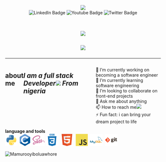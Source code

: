 <p align="left">
<div id="header" align="center">
<img align="center" width="400px" src="https://media1.giphy.com/media/fvx95jkua5th3YeThr/giphy.gif?cid=ecf05e471g6umypl8n0f6yz52tpba10dp97pjxkn3htx1vrc&rid=giphy.gif&ct=s">
</div>
<div id="badges" align="center">
  <img src="https://img.shields.io/badge/LinkedIn-blue?style=for-the-badge&logo=linkedin&logoColor=white" alt="LinkedIn Badge"/>
  <img src="https://img.shields.io/badge/YouTube-red?style=for-the-badge&logo=youtube&logoColor=white" alt="Youtube Badge"/>
  <img src="https://img.shields.io/badge/Twitter-blue?style=for-the-badge&logo=twitter&logoColor=white" alt="Twitter Badge"/>
</div>
<div align="center">
<img src="https://komarev.com/ghpvc/?username=your-github-username&style=flat-square&color=blue" alt="" />
</div>

<h2 align="center"> 
  <p align="center">
  <img src="https://readme-typing-svg.demolab.com/?lines=WELCOME+TO+MY+GITHUB+PROFILE!;I'M+Olaniyan+Pelumi+Isreal!;Upcoming+Software+Engineer!&font=Fira%20Code&center=true&width=580&height=80&duration=5000&pause=1000">
</p>

<img src="https://media3.giphy.com/media/hvRJCLFzcasrR4ia7z/giphy.gif?cid=790b7611152e4f27506de41bac632dc92ec800de27a8a812&rid=giphy.gif&ct=s" width="10%"></h2>
<!--
second giff-->

<hr>

<!--
**olaniyanp11/olaniyanp11** is a ✨ _special_ ✨ repository because its `README.md` (this file) appears on your GitHub profile.-->
<span style="display:flex">
<h2>about me</h2> 
<h2><i>I am a full stack Developer<img width="30px"src="https://media.istockphoto.com/id/1127371716/vector/nigeria-contour-country-flag-vector-flat-icon.jpg?s=612x612&w=0&k=20&c=3pKcawPsc1GyQpTFfo-kGV2d5Z-mPwLHFZkJ_j5ETjs="> From nigeria</i></h2> 

 🔭 I’m currently working on becoming a software engineer<br>
 🌱 I’m currently learning software engineering<br>
 👯 I’m looking to collaborate on front-end projects<br>
 💬 Ask me about anything <br>
 📫 How to reach me[<img  href="http://wa.me/+2349039449932" src="https://www.shutterstock.com/image-vector/green-button-phone-bubble-chat-260nw-1136309198.jpg" width="30px">](https://wa.me/+2349039449932)<br>
 ⚡ Fun fact: i can bring your dream project to life <br>
 <hr>
  </span>
 <b>
language and tools</b>

<div>
  <img src="https://github.com/devicons/devicon/blob/master/icons/python/python-original.svg"width="40" height="40" title="python programming language"/>
  <img src="https://github.com/devicons/devicon/blob/master/icons/c/c-original.svg"width="40" height="40" title="c programming language"/>
<img src="https://github.com/devicons/devicon/blob/master/icons/sass/sass-original.svg"width="40" height="40"title="sass"/>
  <img src="https://github.com/devicons/devicon/blob/master/icons/css3/css3-plain-wordmark.svg"  title="CSS3" alt="CSS" width="40" height="40"/>&nbsp;
  <img src="https://github.com/devicons/devicon/blob/master/icons/html5/html5-original.svg" title="HTML5" alt="HTML" width="40" height="40"/>&nbsp;
  <img src="https://github.com/devicons/devicon/blob/master/icons/javascript/javascript-original.svg" title="JavaScript" alt="JavaScript" width="40" height="40"/>&nbsp;
  <img src="https://github.com/devicons/devicon/blob/master/icons/mysql/mysql-original-wordmark.svg" title="MySQL"  alt="MySQL" width="40" height="40"/>&nbsp;
  <img src="https://github.com/devicons/devicon/blob/master/icons/git/git-original-wordmark.svg" title="Git" **alt="Git" width="40" height="40"/>
</div>
<p><img align="left" src="https://github-readme-stats.vercel.app/api/top-langs?username=Mamurooyiboluawhore&show_icons=true&locale=en&layout=compact" alt="Mamurooyiboluawhore" /></p>
 <!--
-->

